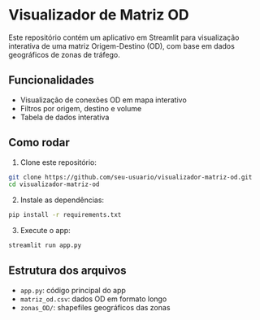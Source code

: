 # Visualizador de Matriz OD

Este repositório contém um aplicativo em Streamlit para visualização interativa de uma matriz Origem-Destino (OD), com base em dados geográficos de zonas de tráfego.

## Funcionalidades

- Visualização de conexões OD em mapa interativo
- Filtros por origem, destino e volume
- Tabela de dados interativa

## Como rodar

1. Clone este repositório:
```bash
git clone https://github.com/seu-usuario/visualizador-matriz-od.git
cd visualizador-matriz-od
```

2. Instale as dependências:
```bash
pip install -r requirements.txt
```

3. Execute o app:
```bash
streamlit run app.py
```

## Estrutura dos arquivos

- `app.py`: código principal do app
- `matriz_od.csv`: dados OD em formato longo
- `zonas_OD/`: shapefiles geográficos das zonas